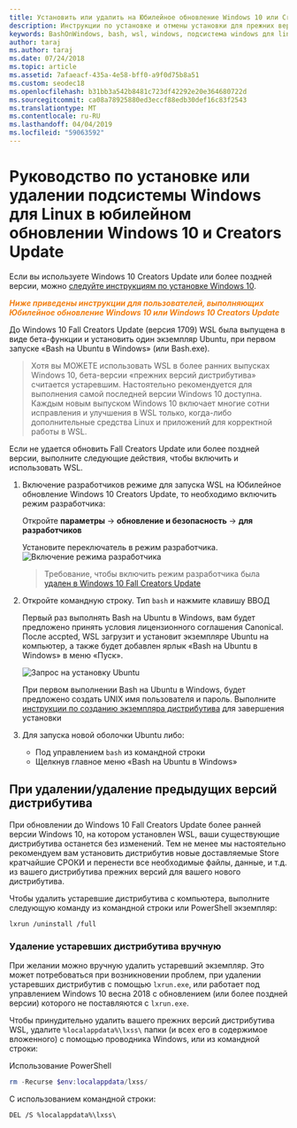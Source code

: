 ```yaml
---
title: Установить или удалить на Юбилейное обновление Windows 10 или Creators Update
description: Инструкции по установке и отмены установки для прежних версий, а также бета-версии дистрибутива на Юбилейное обновление Windows 10 или Creators Update
keywords: BashOnWindows, bash, wsl, windows, подсистема windows для linux, windowssubsystem, ubuntu, debian, suse, windows 10, прежних версий, бета-версия, установки, удаления, удаление, удалить, удаление, устаревшие
author: taraj
ms.author: taraj
ms.date: 07/24/2018
ms.topic: article
ms.assetid: 7afaeacf-435a-4e58-bff0-a9f0d75b8a51
ms.custom: seodec18
ms.openlocfilehash: b31bb3a542b8481c723df42292e20e364680722d
ms.sourcegitcommit: ca08a78925880ed3eccf88edb30def16c83f2543
ms.translationtype: MT
ms.contentlocale: ru-RU
ms.lasthandoff: 04/04/2019
ms.locfileid: "59063592"
---
```

# <a name="guide-to-install-or-uninstall-windows-subsystem-for-linux-on-windows-10-anniversary-update-and-creators-update"></a>Руководство по установке или удалении подсистемы Windows для Linux в юбилейном обновлении Windows 10 и Creators Update 

Если вы используете Windows 10 Creators Update или более поздней версии, можно [следуйте инструкциям по установке Windows 10](install-win10.md).

<strong><em><span style="color: #f28014">Ниже приведены инструкции для пользователей, выполняющих Юбилейное обновление Windows 10 или Windows 10 Creators Update</span></em></strong>

До Windows 10 Fall Creators Update (версия 1709) WSL была выпущена в виде бета-функции и установить один экземпляр Ubuntu, при первом запуске «Bash на Ubuntu в Windows» (или Bash.exe).

> Хотя вы МОЖЕТЕ использовать WSL в более ранних выпусках Windows 10, бета-версии «прежних версий дистрибутива» считается устаревшим. Настоятельно рекомендуется для выполнения самой последней версии Windows 10 доступна. Каждым новым выпуском Windows 10 включает многие сотни исправления и улучшения в WSL только, когда-либо дополнительные средства Linux и приложений для корректной работы в WSL.

Если не удается обновить Fall Creators Update или более поздней версии, выполните следующие действия, чтобы включить и использовать WSL.

1. Включение разработчиков режиме для запуска WSL на Юбилейное обновление Windows 10 Creators Update, то необходимо включить режим разработчика:

    Откройте **параметры** -> **обновление и безопасность** -> **для разработчиков**

    Установите переключатель в режим разработчика.  
    ![Включение режима разработчика](media/updateAndSecurity.png)

    > Требование, чтобы включить режим разработчика была [удален в Windows 10 Fall Creators Update](https://blogs.msdn.microsoft.com/commandline/2017/06/08/developer-mode-no-longer-required-for-windows-subsystem-for-linux/)

1. Откройте командную строку.  Тип `bash` и нажмите клавишу ВВОД

    Первый раз выполнять Bash на Ubuntu в Windows, вам будет предложено принять условия лицензионного соглашения Canonical. После accpted, WSL загрузит и установит экземпляре Ubuntu на компьютер, а также будет добавлен ярлык «Bash на Ubuntu в Windows» в меню «Пуск».

    ![Запрос на установку Ubuntu](media/bashShellInstall.png)

    При первом выполнении Bash на Ubuntu в Windows, будет предложено создать UNIX имя пользователя и пароль. Выполните [инструкции по созданию экземпляра дистрибутива](initialize-distro.md) для завершения установки

1. Для запуска новой оболочки Ubuntu либо:
    * Под управлением `bash` из командной строки
    * Щелкнув главное меню «Bash на Ubuntu в Windows»

    
## <a name="uninstallingremoving-the-legacy-distro"></a>При удалении/удаление предыдущих версий дистрибутива
При обновлении до Windows 10 Fall Creators Update более ранней версии Windows 10, на котором установлен WSL, ваши существующие дистрибутива останется без изменений. Тем не менее мы настоятельно рекомендуем вам установить дистрибутив новые доставляемые Store кратчайшие СРОКИ и перенести все необходимые файлы, данные, и т.д. из вашего дистрибутива прежних версий для вашего нового дистрибутива.

Чтобы удалить устаревшие дистрибутива с компьютера, выполните следующую команду из командной строки или PowerShell экземпляр:

```console
lxrun /uninstall /full
```

### <a name="manually-deleting-the-legacy-distro"></a>Удаление устаревших дистрибутива вручную
При желании можно вручную удалить устаревший экземпляр. Это может потребоваться при возникновении проблем, при удалении устаревших дистрибутив с помощью `lxrun.exe`, или работает под управлением Windows 10 весна 2018 с обновлением (или более поздней версии) которого не поставляются с `lxrun.exe`.

Чтобы принудительно удалить вашего прежних версий дистрибутива WSL, удалите `%localappdata%\lxss\` папки (и всех его в содержимое вложенного) с помощью проводника Windows, или из командной строки:

Использование PowerShell
```powershell
rm -Recurse $env:localappdata/lxss/
```

С использованием командной строки:
```console
DEL /S %localappdata%\lxss\
```
